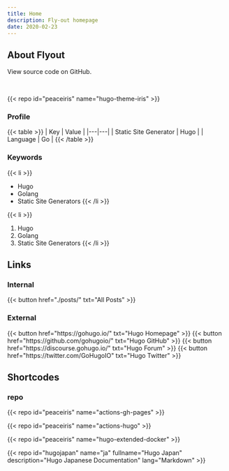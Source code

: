 ```yaml
---
title: Home
description: Fly-out homepage
date: 2020-02-23
---
```

## About Flyout

View source code on GitHub.

<br>

{{< repo id="peaceiris" name="hugo-theme-iris" >}}

### Profile

{{< table >}}
| Key | Value |
|---|---|
| Static Site Generator | Hugo |
| Language | Go |
{{< /table >}}

### Keywords

{{< li >}}
- Hugo
- Golang
- Static Site Generators
{{< /li >}}

{{< li >}}
1. Hugo
1. Golang
1. Static Site Generators
{{< /li >}}



## Links

### Internal

<div class="buttons">
  {{< button href="./posts/" txt="All Posts" >}}
</div>

### External

<div class="buttons">
  {{< button href="https://gohugo.io/" txt="Hugo Homepage" >}}
  {{< button href="https://github.com/gohugoio/" txt="Hugo GitHub" >}}
  {{< button href="https://discourse.gohugo.io/" txt="Hugo Forum" >}}
  {{< button href="https://twitter.com/GoHugoIO" txt="Hugo Twitter" >}}
</div>



## Shortcodes

### repo

{{< repo id="peaceiris" name="actions-gh-pages" >}}

{{< repo id="peaceiris" name="actions-hugo" >}}

{{< repo id="peaceiris" name="hugo-extended-docker" >}}

{{< repo
id="hugojapan"
name="ja"
fullname="Hugo Japan"
description="Hugo Japanese Documentation"
lang="Markdown" >}}



<!-- Internal References -->
<!-- External References -->
